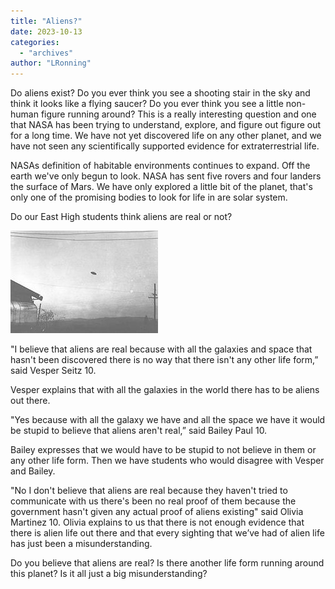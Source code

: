 ```yaml
---
title: "Aliens?"
date: 2023-10-13
categories: 
  - "archives"
author: "LRonning"
---
```


Do aliens exist? Do you ever think you see a shooting stair in the sky and think it looks like a flying saucer? Do you ever think you see a little non-human figure running around? This is a really interesting question and one that NASA has been trying to understand, explore, and figure out figure out for a long time. We have not yet discovered life on any other planet, and we have not seen any scientifically supported evidence for extraterrestrial life.

NASAs definition of habitable environments continues to expand. Off the earth we've only begun to look. NASA has sent five rovers and four landers the surface of Mars. We have only explored a little bit of the planet, that's only one of the promising bodies to look for life in are solar system.

Do our East High students think aliens are real or not?

![](images/bb85bcb6a7a76d8cfc669565628a5572-unexplained-phenomena-willamette-valley.jpg)

"I believe that aliens are real because with all the galaxies and space that hasn't been discovered there is no way that there isn't any other life form,” said Vesper Seitz 10.

Vesper explains that with all the galaxies in the world there has to be aliens out there.

"Yes because with all the galaxy we have and all the space we have it would be stupid to believe that aliens aren't real,” said Bailey Paul 10.

Bailey expresses that we would have to be stupid to not believe in them or any other life form. Then we have students who would disagree with Vesper and Bailey.

"No I don't believe that aliens are real because they haven't tried to communicate with us there's been no real proof of them because the government hasn't given any actual proof of aliens existing" said Olivia Martinez 10. Olivia explains to us that there is not enough evidence that there is alien life out there and that every sighting that we’ve had of alien life has just been a misunderstanding.

Do you believe that aliens are real? Is there another life form running around this planet? Is it all just a big misunderstanding?
